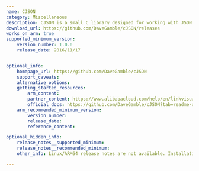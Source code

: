 ```yaml
---
name: CJSON
category: Miscellaneous
description: CJSON is a small C library designed for working with JSON data. It offers a simple API to parse, create, and modify JSON, often used in embedded systems and applications.
download_url: https://github.com/DaveGamble/cJSON/releases
works_on_arm: true
supported_minimum_version:
    version_number: 1.0.0
    release_date: 2016/11/17


optional_info:
    homepage_url: https://github.com/DaveGamble/cJSON
    support_caveats:
    alternative_options:
    getting_started_resources:
        arm_content: 
        partner_content: https://www.alibabacloud.com/help/en/linkvisual/link-visual-enterprise-edition/developer-reference/use-the-linkvisual-sdk
        official_docs: https://github.com/DaveGamble/cJSON?tab=readme-ov-file#building
    arm_recommended_minimum_version:
        version_number:
        release_date:
        reference_content: 

optional_hidden_info:
    release_notes__supported_minimum: 
    release_notes__recommended_minimum:
    other_info: Linux/ARM64 release notes are not available. Installation and testing are done using tar archive [1.0.0](https://github.com/DaveGamble/cJSON/releases/tag/v1.0.0). 

---
```


